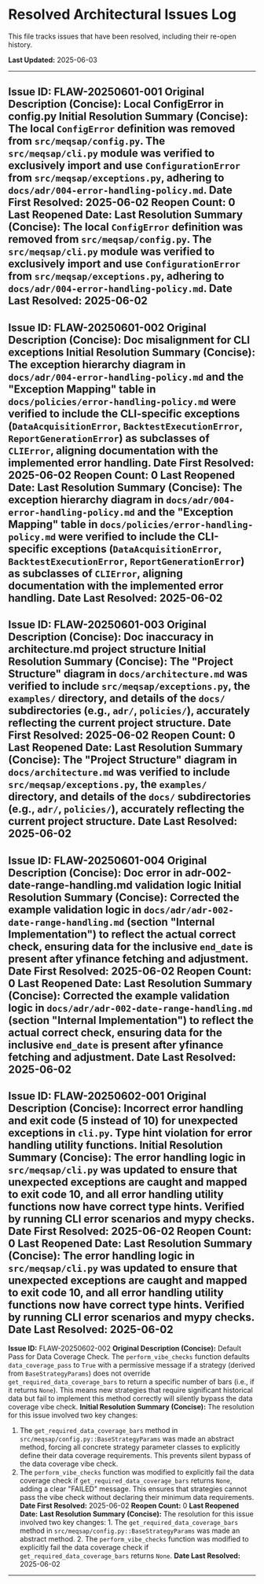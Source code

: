 # Resolved Architectural Issues Log

This file tracks issues that have been resolved, including their re-open history.

**Last Updated:** 2025-06-03

---
**Issue ID:** FLAW-20250601-001
**Original Description (Concise):** Local ConfigError in config.py
**Initial Resolution Summary (Concise):**
The local `ConfigError` definition was removed from `src/meqsap/config.py`. The `src/meqsap/cli.py` module was verified to exclusively import and use `ConfigurationError` from `src/meqsap/exceptions.py`, adhering to `docs/adr/004-error-handling-policy.md`.
**Date First Resolved:** 2025-06-02
**Reopen Count:** 0
**Last Reopened Date:**
**Last Resolution Summary (Concise):** The local `ConfigError` definition was removed from `src/meqsap/config.py`. The `src/meqsap/cli.py` module was verified to exclusively import and use `ConfigurationError` from `src/meqsap/exceptions.py`, adhering to `docs/adr/004-error-handling-policy.md`.
**Date Last Resolved:** 2025-06-02
---
**Issue ID:** FLAW-20250601-002
**Original Description (Concise):** Doc misalignment for CLI exceptions
**Initial Resolution Summary (Concise):**
The exception hierarchy diagram in `docs/adr/004-error-handling-policy.md` and the "Exception Mapping" table in `docs/policies/error-handling-policy.md` were verified to include the CLI-specific exceptions (`DataAcquisitionError`, `BacktestExecutionError`, `ReportGenerationError`) as subclasses of `CLIError`, aligning documentation with the implemented error handling.
**Date First Resolved:** 2025-06-02
**Reopen Count:** 0
**Last Reopened Date:**
**Last Resolution Summary (Concise):** The exception hierarchy diagram in `docs/adr/004-error-handling-policy.md` and the "Exception Mapping" table in `docs/policies/error-handling-policy.md` were verified to include the CLI-specific exceptions (`DataAcquisitionError`, `BacktestExecutionError`, `ReportGenerationError`) as subclasses of `CLIError`, aligning documentation with the implemented error handling.
**Date Last Resolved:** 2025-06-02
---
**Issue ID:** FLAW-20250601-003
**Original Description (Concise):** Doc inaccuracy in architecture.md project structure
**Initial Resolution Summary (Concise):**
The "Project Structure" diagram in `docs/architecture.md` was verified to include `src/meqsap/exceptions.py`, the `examples/` directory, and details of the `docs/` subdirectories (e.g., `adr/`, `policies/`), accurately reflecting the current project structure.
**Date First Resolved:** 2025-06-02
**Reopen Count:** 0
**Last Reopened Date:**
**Last Resolution Summary (Concise):** The "Project Structure" diagram in `docs/architecture.md` was verified to include `src/meqsap/exceptions.py`, the `examples/` directory, and details of the `docs/` subdirectories (e.g., `adr/`, `policies/`), accurately reflecting the current project structure.
**Date Last Resolved:** 2025-06-02
---
**Issue ID:** FLAW-20250601-004
**Original Description (Concise):** Doc error in adr-002-date-range-handling.md validation logic
**Initial Resolution Summary (Concise):**
Corrected the example validation logic in `docs/adr/adr-002-date-range-handling.md` (section "Internal Implementation") to reflect the actual correct check, ensuring data for the inclusive `end_date` is present after yfinance fetching and adjustment.
**Date First Resolved:** 2025-06-02
**Reopen Count:** 0
**Last Reopened Date:**
**Last Resolution Summary (Concise):** Corrected the example validation logic in `docs/adr/adr-002-date-range-handling.md` (section "Internal Implementation") to reflect the actual correct check, ensuring data for the inclusive `end_date` is present after yfinance fetching and adjustment.
**Date Last Resolved:** 2025-06-02
---
**Issue ID:** FLAW-20250602-001
**Original Description (Concise):** Incorrect error handling and exit code (5 instead of 10) for unexpected exceptions in `cli.py`. Type hint violation for error handling utility functions.
**Initial Resolution Summary (Concise):**
The error handling logic in `src/meqsap/cli.py` was updated to ensure that unexpected exceptions are caught and mapped to exit code 10, and all error handling utility functions now have correct type hints. Verified by running CLI error scenarios and mypy checks.
**Date First Resolved:** 2025-06-02
**Reopen Count:** 0
**Last Reopened Date:**
**Last Resolution Summary (Concise):** The error handling logic in `src/meqsap/cli.py` was updated to ensure that unexpected exceptions are caught and mapped to exit code 10, and all error handling utility functions now have correct type hints. Verified by running CLI error scenarios and mypy checks.
**Date Last Resolved:** 2025-06-02
---
**Issue ID:** FLAW-20250602-002
**Original Description (Concise):** Default Pass for Data Coverage Check. The `perform_vibe_checks` function defaults `data_coverage_pass` to `True` with a permissive message if a strategy (derived from `BaseStrategyParams`) does not override `get_required_data_coverage_bars` to return a specific number of bars (i.e., if it returns `None`). This means new strategies that require significant historical data but fail to implement this method correctly will silently bypass the data coverage vibe check.
**Initial Resolution Summary (Concise):**
The resolution for this issue involved two key changes:
1. The `get_required_data_coverage_bars` method in `src/meqsap/config.py::BaseStrategyParams` was made an abstract method, forcing all concrete strategy parameter classes to explicitly define their data coverage requirements. This prevents silent bypass of the data coverage vibe check.
2. The `perform_vibe_checks` function was modified to explicitly fail the data coverage check if `get_required_data_coverage_bars` returns `None`, adding a clear "FAILED" message. This ensures that strategies cannot pass the vibe check without declaring their minimum data requirements.
**Date First Resolved:** 2025-06-02
**Reopen Count:** 0
**Last Reopened Date:**
**Last Resolution Summary (Concise):** The resolution for this issue involved two key changes: 1. The `get_required_data_coverage_bars` method in `src/meqsap/config.py::BaseStrategyParams` was made an abstract method. 2. The `perform_vibe_checks` function was modified to explicitly fail the data coverage check if `get_required_data_coverage_bars` returns `None`.
**Date Last Resolved:** 2025-06-02
---
